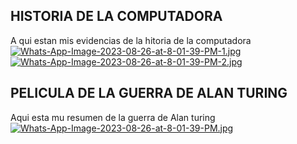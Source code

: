  ## HISTORIA DE LA COMPUTADORA
A qui estan mis evidencias de la hitoria de la computadora 
[![Whats-App-Image-2023-08-26-at-8-01-39-PM-1.jpg](https://i.postimg.cc/sDJQjjC4/Whats-App-Image-2023-08-26-at-8-01-39-PM-1.jpg)](https://postimg.cc/6yy5zN38)
[![Whats-App-Image-2023-08-26-at-8-01-39-PM-2.jpg](https://i.postimg.cc/PJ3gyv8M/Whats-App-Image-2023-08-26-at-8-01-39-PM-2.jpg)](https://postimg.cc/T5bNYw0y)
## PELICULA DE LA GUERRA DE ALAN TURING 
Aqui esta mu resumen de la guerra de Alan turing
[![Whats-App-Image-2023-08-26-at-8-01-39-PM.jpg](https://i.postimg.cc/qq3FsD4p/Whats-App-Image-2023-08-26-at-8-01-39-PM.jpg)](https://postimg.cc/5Qfp13Xr) 


